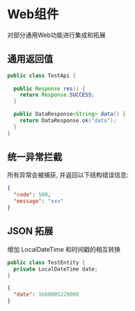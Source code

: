 # Web组件

对部分通用Web功能进行集成和拓展

## 通用返回值

```java
public class TestApi {
  
  public Response res() {
    return Response.SUCCESS;
  }

  public DataResponse<String> data() {
    return DataResponse.ok("data");
  }
}
```

## 统一异常拦截

所有异常会被捕获, 并返回以下结构错误信息:

```json
{
  "code": 500,
  "message": "xxx"
}
```

## JSON 拓展

增加 LocalDateTime 和时间戳的相互转换

```java
public class TestEntity {
  private LocalDateTime date;
}
```

```json
{
  "date": 1668005229000
}
```

